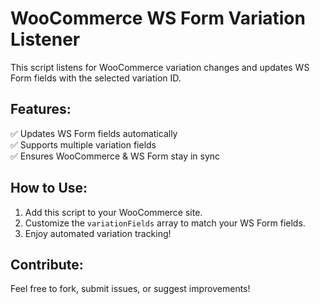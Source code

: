 # WooCommerce WS Form Variation Listener
This script listens for WooCommerce variation changes and updates WS Form fields with the selected variation ID.

## Features:
✅ Updates WS Form fields automatically  
✅ Supports multiple variation fields  
✅ Ensures WooCommerce & WS Form stay in sync

## How to Use:
1. Add this script to your WooCommerce site.  
2. Customize the `variationFields` array to match your WS Form fields.  
3. Enjoy automated variation tracking! 

## Contribute:
Feel free to fork, submit issues, or suggest improvements!
